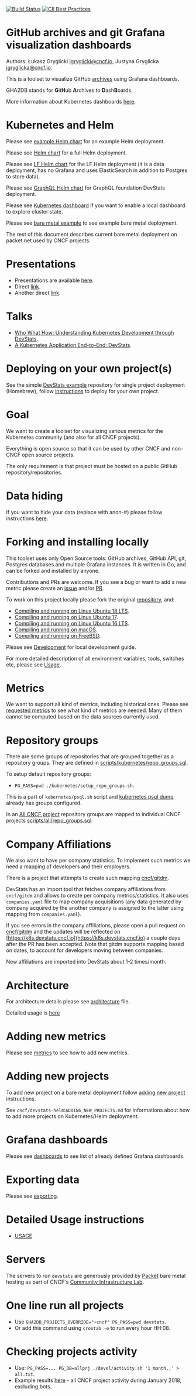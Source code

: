 [![Build Status](https://travis-ci.org/cncf/devstats.svg?branch=master)](https://travis-ci.org/cncf/devstats)
[![CII Best Practices](https://bestpractices.coreinfrastructure.org/projects/1357/badge)](https://bestpractices.coreinfrastructure.org/projects/1357)

# GitHub archives and git Grafana visualization dashboards

Authors: Łukasz Gryglicki <lgryglicki@cncf.io>, Justyna Gryglicka <jgryglicka@cncf.io>.

This is a toolset to visualize GitHub [archives](https://www.gharchive.org) using Grafana dashboards.

GHA2DB stands for **G**it**H**ub **A**rchives to **D**ash**B**oards.

More information about Kubernetes dashboards [here](https://github.com/cncf/devstats/blob/master/README_K8s.md).


# Kubernetes and Helm

Please see [example Helm chart](https://github.com/cncf/devstats-helm-example) for an example Helm deployment.

Please see [Helm chart](https://github.com/cncf/devstats-helm) for a full Helm deployment.

Please see [LF Helm chart](https://github.com/cncf/devstats-helm-lf) for the LF Helm deployment (it is a data deployment, has no Grafana and uses ElasticSearch in addition to Postgres to store data).

Please see [GraphQL Helm chart](https://github.com/cncf/devstats-helm-graphql) for GraphQL foundation DevStats deployment.

Please see [Kubernetes dashboard](https://github.com/cncf/devstats-kubernetes-dashboard) if you want to enable a local dashboard to explore cluster state.

Please see [bare metal example](https://github.com/cncf/devstats-example) to see example bare metal deployment.

The rest of this document describes current bare metal deployment on packet.net used by CNCF projects.


# Presentations

- Presentations are available [here](https://github.com/cncf/devstats/blob/master/docs/presentation).
- Direct [link](https://docs.google.com/presentation/d/1v5zuSFQkwcthWXgS2p9vs9x5e4fnavMR8HdykS7aWYA/edit?usp=sharing).
- Another direct [link](https://docs.google.com/presentation/d/1LLv4kio_KGP36cjkpeSMHZrNl0IYJ7B2pKGU0aHWqx8/edit?usp=sharing).


# Talks

- [Who What How: Understanding Kubernetes Development through DevStats](https://www.youtube.com/watch?v=D3CMuxQymR8).
- [A Kubernetes Application End-to-End: DevStats](https://www.youtube.com/watch?v=U2PTifzzKNE&t=58s).


# Deploying on your own project(s)

See the simple [DevStats example](https://github.com/cncf/devstats-example) repository for single project deployment (Homebrew), follow [instructions](https://github.com/cncf/devstats-example/blob/master/SETUP_OTHER_PROJECT.md) to deploy for your own project.

# Goal

We want to create a toolset for visualizing various metrics for the Kubernetes community (and also for all CNCF projects).

Everything is open source so that it can be used by other CNCF and non-CNCF open source projects.

The only requirement is that project must be hosted on a public GitHub repository/repositories.

# Data hiding

If you want to hide your data (replace with anon-#) please follow instructions [here](https://github.com/cncf/devstats/blob/master/HIDE_DATA.md).

# Forking and installing locally

This toolset uses only Open Source tools: GitHub archives, GitHub API, git, Postgres databases and multiple Grafana instances.
It is written in Go, and can be forked and installed by anyone.

Contributions and PRs are welcome.
If you see a bug or want to add a new metric please create an [issue](https://github.com/cncf/devstats/issues) and/or [PR](https://github.com/cncf/devstats/pulls).

To work on this project locally please fork the original [repository](https://github.com/cncf/devstats), and:
- [Compiling and running on Linux Ubuntu 18 LTS](./INSTALL_UBUNTU18.md).
- [Compiling and running on Linux Ubuntu 17](./INSTALL_UBUNTU17.md).
- [Compiling and running on Linux Ubuntu 16 LTS](./INSTALL_UBUNTU16.md).
- [Compiling and running on macOS](./INSTALL_MAC.md).
- [Compiling and running on FreeBSD](./INSTALL_FREEBSD.md).

Please see [Development](https://github.com/cncf/devstats/blob/master/DEVELOPMENT.md) for local development guide.

For more detailed description of all environment variables, tools, switches etc, please see [Usage](https://github.com/cncf/devstats/blob/master/USAGE.md).

# Metrics

We want to support all kind of metrics, including historical ones.
Please see [requested metrics](https://docs.google.com/document/d/1o5ncrY6lVX3qSNJGWtJXx2aAC2MEqSjnML4VJDrNpmE/edit?usp=sharing) to see what kind of metrics are needed.
Many of them cannot be computed based on the data sources currently used.

# Repository groups

There are some groups of repositories that are grouped together as a repository groups.
They are defined in [scripts/kubernetes/repo_groups.sql](https://github.com/cncf/devstats/blob/master/scripts/kubernetes/repo_groups.sql).

To setup default repository groups:
- `PG_PASS=pwd ./kubernetes/setup_repo_groups.sh`.

This is a part of `kubernetes/psql.sh` script and [kubernetes psql dump](https://devstats.cncf.io/backups/gha.dump) already has groups configured.

In an [All CNCF project](https://all.teststats.cncf.io) repository groups are mapped to individual CNCF projects [scripts/all/repo_groups.sql](https://github.com/cncf/devstats/blob/master/scripts/all/repo_groups.sql):

# Company Affiliations

We also want to have per company statistics. To implement such metrics we need a mapping of developers and their employers.

There is a project that attempts to create such mapping [cncf/gitdm](https://github.com/cncf/gitdm).

DevStats has an import tool that fetches company affiliations from `cncf/gitdm` and allows to create per company metrics/statistics. It also uses `companies.yaml` file to map company acquisitions (any data generated by company acquired by the another company is assigned to the latter using mapping from `companies.yaml`).

If you see errors in the company affiliations, please open a pull request on [cncf/gitdm](https://github.com/cncf/gitdm) and the updates will be reflected on [https://k8s.devstats.cncf.io](https://k8s.devstats.cncf.io) a couple days after the PR has been accepted. Note that gitdm supports mapping based on dates, to account for developers moving between companies.

New affiliations are imported into DevStats about 1-2 times/month.

# Architecture

For architecture details please see [architecture](https://github.com/cncf/devstats/blob/master/ARCHITECTURE.md) file.

Detailed usage is [here](https://github.com/cncf/devstats/blob/master/USAGE.md)

# Adding new metrics

Please see [metrics](https://github.com/cncf/devstats/blob/master/METRICS.md) to see how to add new metrics.

# Adding new projects

To add new project on a bare metal deployment follow [adding new project](https://github.com/cncf/devstats/blob/master/ADDING_NEW_PROJECT.md) instructions.

See `cncf/devstats-helm`:`ADDING_NEW_PROJECTS.md` for informations about how to add more projects on Kubernetes/Helm deployment.

# Grafana dashboards

Please see [dashboards](https://github.com/cncf/devstats/blob/master/DASHBOARDS.md) to see list of already defined Grafana dashboards.

# Exporting data

Please see [exporting](https://github.com/cncf/devstats/blob/master/EXPORT.md).

# Detailed Usage instructions

- [USAGE](https://github.com/cncf/devstats/blob/master/USAGE.md)

# Servers

The servers to run `devstats` are generously provided by [Packet](https://www.packet.net/) bare metal hosting as part of CNCF's [Community Infrastructure Lab](https://github.com/cncf/cluster).

# One line run all projects

- Use `GHA2DB_PROJECTS_OVERRIDE="+cncf" PG_PASS=pwd devstats`.
- Or add this command using `crontab -e` to run every hour HH:08.

# Checking projects activity

- Use: `PG_PASS=... PG_DB=allprj ./devel/activity.sh '1 month,,' > all.txt`.
- Example results [here](https://teststats.cncf.io/all.txt) - all CNCF project activity during January 2018, excluding bots.
